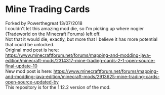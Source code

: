 # Mine Trading Cards
Forked by Powerthegreat 13/07/2018<br />
I couldn't let this amazing mod die, so I'm picking up where nogier (Tradeworld on the Minecraft Forums) left off.<br />
Not that it would die, exactly, but more that I believe it has more potential that could be unlocked.<br />
Original mod post is here: https://www.minecraftforum.net/forums/mapping-and-modding-java-edition/minecraft-mods/2314317-mine-trading-cards-2-1-open-source-final-update-10<br />
New mod post is here: https://www.minecraftforum.net/forums/mapping-and-modding-java-edition/minecraft-mods/2913625-mine-trading-cards-open-source-updated-by<br />
This repository is for the 1.12.2 version of the mod.
